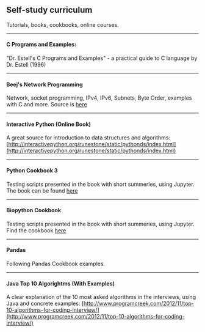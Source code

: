 ## Self-study curriculum 
Tutorials, books, cookbooks, online courses.

***

#### C Programs and Examples: 
"Dr. Estell's C Programs and Examples" - a practical guide to C language by Dr. Estell (1996)

***

#### Beej's Network Programming
Network, socket programming, IPv4, IPv6, Subnets, Byte Order, examples with C and more. 
Source is [here](http://beej.us/guide/bgnet/output/html/multipage/theory.html)

***

#### Interactive Python (Online Book)
A great source for introduction to data structures and algorithms:
[http://interactivepython.org/runestone/static/pythonds/index.html](http://interactivepython.org/runestone/static/pythonds/index.html)

***

#### Python Cookbook 3
Testing scripts presented in the book with short summeries, using Jupyter. 
The book can be found [here](http://shop.oreilly.com/product/0636920027072.do)

***

#### Biopython Cookbook
Testing scripts presented in the book with short summeries, using Jupyter. 
Find the cookbook [here](http://biopython.org/DIST/docs/tutorial/Tutorial.html)

***

#### Pandas
Following Pandas Cookbook examples.

***

#### Java Top 10 Algorightms (With Examples)
A clear explanation of the 10 most asked algorithms in the interviews, using Java and concrete examples:
[http://www.programcreek.com/2012/11/top-10-algorithms-for-coding-interview/](http://www.programcreek.com/2012/11/top-10-algorithms-for-coding-interview/)
